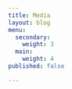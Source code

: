 ```yaml
---
title: Media
layout: blog
menu:
  secondary:
    weight: 3
  main:
    weight: 4
published: false

---
```

